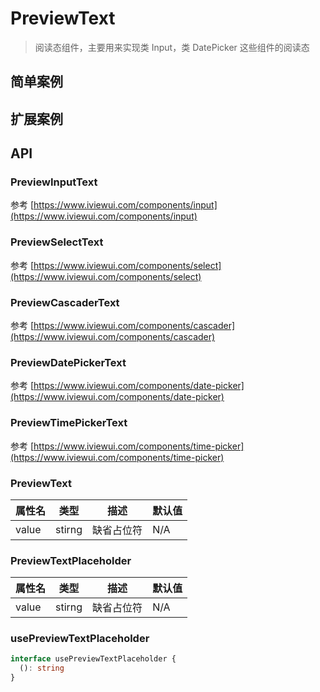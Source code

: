 # PreviewText

> 阅读态组件，主要用来实现类 Input，类 DatePicker 这些组件的阅读态

## 简单案例

<dumi-previewer demoPath="guide/preview-text/base" />

## 扩展案例

<dumi-previewer demoPath="guide/preview-text/extend" />

## API

### PreviewInputText

参考 [https://www.iviewui.com/components/input](https://www.iviewui.com/components/input)

### PreviewSelectText

参考 [https://www.iviewui.com/components/select](https://www.iviewui.com/components/select)

### PreviewCascaderText

参考 [https://www.iviewui.com/components/cascader](https://www.iviewui.com/components/cascader)

### PreviewDatePickerText

参考 [https://www.iviewui.com/components/date-picker](https://www.iviewui.com/components/date-picker)

### PreviewTimePickerText

参考 [https://www.iviewui.com/components/time-picker](https://www.iviewui.com/components/time-picker)

### PreviewText

| 属性名 | 类型   | 描述       | 默认值 |
| ------ | ------ | ---------- | ------ |
| value  | stirng | 缺省占位符 | N/A    |

### PreviewTextPlaceholder

| 属性名 | 类型   | 描述       | 默认值 |
| ------ | ------ | ---------- | ------ |
| value  | stirng | 缺省占位符 | N/A    |

### usePreviewTextPlaceholder

```ts pure
interface usePreviewTextPlaceholder {
  (): string
}
```
